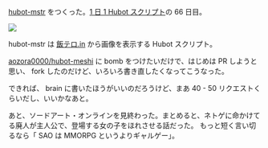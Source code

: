 [hubot-mstr][gh:bouzuya/hubot-mstr] をつくった。[1 日 1 Hubot スクリプト][hubot-script-per-day]の 66 日目。

![](http://img.f.hatena.ne.jp/images/fotolife/b/bouzuya/20140918/20140918004323.gif)

hubot-mstr は [飯テロ.in](http://mstr.in/) から画像を表示する Hubot スクリプト。

[aozora0000/hubot-meshi][gh:aozora0000/hubot-meshi] に bomb をつけたいだけで、はじめは PR しようと思い、 fork したのだけど、いろいろ書き直したくなってこうなった。

できれば、 brain に書いたほうがいいのだろうけど、まあ 40 - 50 リクエストくらいだし、いいかなあと。

あと、ソードアート・オンラインを見終わった。まとめると、ネトゲに命かけてる廃人が主人公で、登場する女の子をほれさせる話だった。 もっと短く言い切るなら「 SAO は MMORPG というよりギャルゲー」。

[gh:bouzuya/hubot-mstr]: https://github.com/bouzuya/hubot-mstr
[gh:aozora0000/hubot-meshi]: https://github.com/aozora0000/hubot-meshi
[hubot-script-per-day]: http://blog.bouzuya.net/posts?tags=hubot-script-per-day
